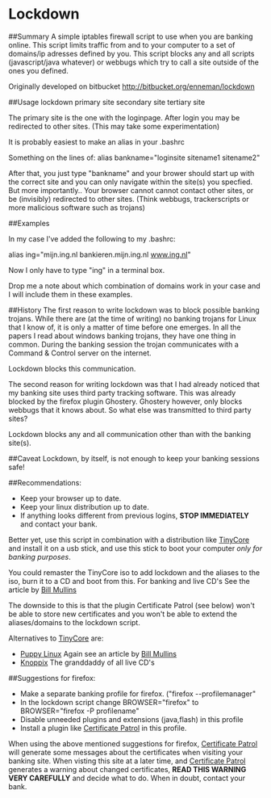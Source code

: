 # Lockdown
 
##Summary
A simple iptables firewall script to use when you are banking online. 
This script limits traffic from and to your computer to a set of domains/ip 
adresses defined by you. This script blocks any and all scripts  
(javascript/java whatever) or webbugs which try to call a site outside of the ones you defined. 

Originally developed on bitbucket http://bitbucket.org/enneman/lockdown

##Usage
lockdown primary site secondary site tertiary site

The primary site is the one with the loginpage. After login you may be redirected to 
other sites. (This may take some experimentation)

It is probably easiest to make an alias in your .bashrc

Something on the lines of: alias bankname="loginsite sitename1 sitename2" 

After that, you just type "bankname" and your brower should start up with
the correct site and you can only navigate within the site(s) you specfied. 
But more importantly.. Your browser cannot cannot contact other sites,
or be (invisibly) redirected to other sites. 
(Think webbugs, trackerscripts or more malicious software such as trojans)

##Examples

In my case I've added the following to my .bashrc:

alias ing="mijn.ing.nl bankieren.mijn.ing.nl www.ing.nl"

Now I only have to type "ing" in a terminal box.

Drop me a note about which combination of domains work in your case and
I will include them in these examples.


##History
The first reason to write lockdown was to block possible banking trojans. 
While there are (at the time of writing) no banking trojans for Linux that I know of,
it is only a matter of time before one emerges.
In all the papers I read about windows banking trojans, they have one thing in common.
During the banking session the trojan communicates with a Command & Control server
on the internet. 

Lockdown blocks this communication.

The second reason for writing lockdown was that I had already noticed that my banking site 
uses third party tracking software. 
This was already blocked by the firefox plugin Ghostery. Ghostery however, only
blocks webbugs that it knows about. So what else was transmitted to third party sites?

Lockdown blocks any and all communication other than with the banking site(s).

##Caveat
Lockdown, by itself, is not enough to keep your banking sessions safe!

##Recommendations:
* Keep your browser up to date.
* Keep your linux distribution up to date.
* If anything looks different from previous logins, **STOP IMMEDIATELY** and contact your bank.

Better yet, use this script in combination with a distribution like [TinyCore][2] and install it
on a usb stick, and use this stick to boot your computer _only for banking purposes_.

You could remaster the TinyCore iso to add lockdown and the aliases
to the iso, burn it to a CD and boot from this. 
For banking and live CD's See the article by [Bill Mullins][1]

The downside to this is that the plugin Certificate Patrol (see below) won't be able to store new certificates 
and you won't be able to extend the aliases/domains to the lockdown script.

Alternatives to [TinyCore][2] are:

* [Puppy Linux][5] Again see an article by [Bill Mullins][4] 
* [Knoppix][6] The granddaddy of all live CD's

##Suggestions for firefox:
* Make a separate banking profile for firefox. ("firefox --profilemanager"
* In the lockdown script change BROWSER="firefox" to BROWSER="firefox -P profilename"
* Disable unneeded plugins and extensions (java,flash) in this profile
* Install a plugin like [Certificate Patrol][3] in this profile. 

When using the above mentioned suggestions for firefox, [Certificate Patrol][3] will generate some
messages about the certificates when visiting your banking site.
When visting this site at a later time, and [Certificate Patrol][3] generates a warning about changed
certificates, **READ THIS WARNING VERY CAREFULLY** and decide what to do. When in doubt, contact your
bank.

[1]: https://billmullins.wordpress.com/2011/07/28/secure-your-online-banking-with-a-linux-live-cd/ "Secure your online banking with a linux live cd"
[2]: http://distro.ibiblio.org/tinycorelinux "Tiny Core Linux"
[3]: https://addons.mozilla.org/en-us/firefox/addon/certificate-patrol/
[4]: https://billmullins.wordpress.com/2012/07/09/bite-back-against-banking-bandits-with-puppy-linux/
[5]: http://puppylinux.org
[6]: http://www.knoppix.com
